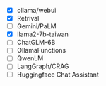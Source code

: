 * [X] ollama/webui
* [X] Retrival
* [ ] Gemini/PaLM
* [X] llama2-7b-taiwan
* [ ] ChatGLM-6B
* [ ] OllamaFunctions
* [ ] QwenLM
* [ ] LangGraph/CRAG
* [ ] Huggingface Chat Assistant
